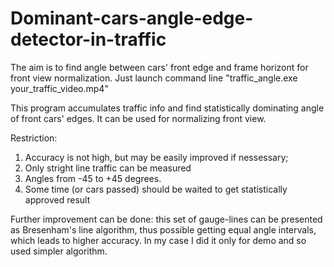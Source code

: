 # Dominant-cars-angle-edge-detector-in-traffic
The aim is to find angle between cars' front edge and frame horizont for front view normalization.
Just launch command line "traffic_angle.exe your_traffic_video.mp4"

This program accumulates traffic info and find statistically dominating
angle of front cars' edges. It can be used for normalizing front view.

Restriction:
1) Accuracy is not high, but may be easily improved if nessessary;
2) Only stright line traffic can be measured
3) Angles from -45 to +45 degrees.
4) Some time (or cars passed) should be waited to get statistically approved result

Further improvement can be done: this set of gauge-lines can be presented as Bresenham's line algorithm,
thus possible getting equal angle intervals, which leads to higher accuracy. In my case I did it only for
demo and so used simpler algorithm.
